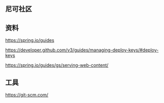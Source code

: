 ## 尼可社区

## 资料

https://spring.io/guides

https://developer.github.com/v3/guides/managing-deploy-keys/#deploy-keys

https://spring.io/guides/gs/serving-web-content/
## 工具
https://git-scm.com/